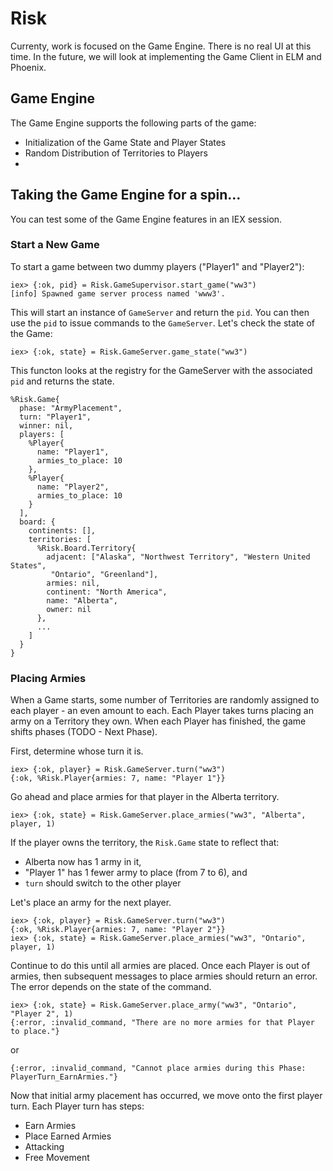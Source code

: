 # Risk

Currenty, work is focused on the Game Engine. There is no real UI at this time. In the future, we will look at implementing the Game Client in ELM and Phoenix.

## Game Engine

The Game Engine supports the following parts of the game:

- Initialization of the Game State and Player States
- Random Distribution of Territories to Players
-

## Taking the Game Engine for a spin...

You can test some of the Game Engine features in an IEX session.

### Start a New Game

To start a game between two dummy players ("Player1" and "Player2"):

```
iex> {:ok, pid} = Risk.GameSupervisor.start_game("ww3")
[info] Spawned game server process named 'www3'.
```

This will start an instance of `GameServer` and return the `pid`. You can then use the `pid` to issue commands to the `GameServer`. Let's check the state of the Game:

```
iex> {:ok, state} = Risk.GameServer.game_state("ww3")
```

This functon looks at the registry for the GameServer with the associated `pid` and returns the state.

```
%Risk.Game{
  phase: "ArmyPlacement",
  turn: "Player1",
  winner: nil,
  players: [
    %Player{
      name: "Player1",
      armies_to_place: 10
    },
    %Player{
      name: "Player2",
      armies_to_place: 10
    }
  ],
  board: {
    continents: [],
    territories: [
      %Risk.Board.Territory{
        adjacent: ["Alaska", "Northwest Territory", "Western United States",
         "Ontario", "Greenland"],
        armies: nil,
        continent: "North America",
        name: "Alberta",
        owner: nil
      },
      ...
    ]
  }
}
```

### Placing Armies

When a Game starts, some number of Territories are randomly assigned to each player - an even amount to each. Each Player takes turns placing an army on a Territory they own. When each Player has finished, the game shifts phases (TODO - Next Phase).

First, determine whose turn it is.

```
iex> {:ok, player} = Risk.GameServer.turn("ww3")
{:ok, %Risk.Player{armies: 7, name: "Player 1"}}
```

Go ahead and place armies for that player in the Alberta territory.

```
iex> {:ok, state} = Risk.GameServer.place_armies("ww3", "Alberta", player, 1)
```

If the player owns the territory, the `Risk.Game` state to reflect that:

- Alberta now has 1 army in it,
- "Player 1" has 1 fewer army to place (from 7 to 6), and
- `turn` should switch to the other player

Let's place an army for the next player.

```
iex> {:ok, player} = Risk.GameServer.turn("ww3")
{:ok, %Risk.Player{armies: 7, name: "Player 2"}}
iex> {:ok, state} = Risk.GameServer.place_armies("ww3", "Ontario", player, 1)
```

Continue to do this until all armies are placed. Once each Player is out of armies, then subsequent messages to place armies should return an error. The error depends on the state of the command.

```
iex> {:ok, state} = Risk.GameServer.place_army("ww3", "Ontario", "Player 2", 1)
{:error, :invalid_command, "There are no more armies for that Player to place."}
```

or

```
{:error, :invalid_command, "Cannot place armies during this Phase:  PlayerTurn_EarnArmies."}
```

Now that initial army placement has occurred, we move onto the first player turn. Each Player turn has steps:

- Earn Armies
- Place Earned Armies
- Attacking
- Free Movement
